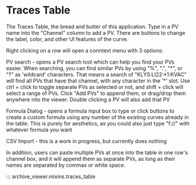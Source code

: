 # Traces Table

The Traces Table, the bread and butter of this application. Type in a PV name into the "Channel" column to add a PV.
There are buttons to change the label, color, and other UI features of the curve.

Right clicking on a row will open a conntext menu with 3 options:

PV search - opens a PV search tool which can help you find your PVs easier.
When searching, you can find similar PVs by using "%", ".", "\*", or "?" as 'wildcard' characters. That means
a search of "KLYS:LI22:\*1:KVAC" will find all PVs that have that channel, with any character in the '\*' slot.
Use ctrl + click to toggle separate PVs as selected or not, and shift + click will select a range of PVs. Click "Add PVs" to append them, or drag/drop them anywhere into the viewer. Double clicking a PV will also add that PV

Formula Dialog - opens a formula input box to type or click buttons to create a custom formula using any number of the existing
curves already in the table. This is purely for aesthetics, as you could also just type "f://" with whatever formula you want

CSV Import - this is a work in progress, but currently does nothing

In addition, users can paste multiple PVs at once into the table in one row's channel box, and it will append them as separate PVs, as long as their names are separated by commas or white space.

::: archive_viewer.mixins.traces_table